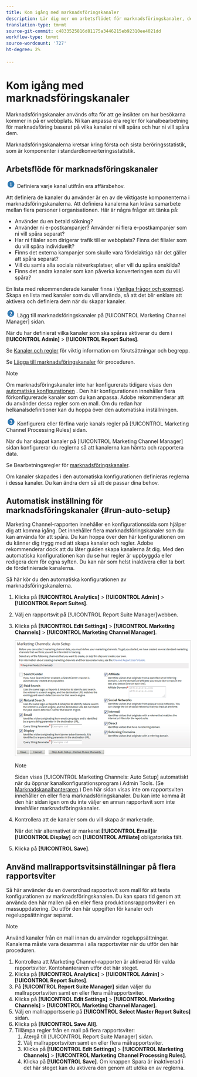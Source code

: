 ```yaml
---
title: Kom igång med marknadsföringskanaler
description: Lär dig mer om arbetsflödet för marknadsföringskanaler, den automatiska konfigurationen och hur du tillämpar mallrapportsvitsinställningar på flera rapportsviter.
translation-type: tm+mt
source-git-commit: c4833525816d81175a3446215eb92310ee4021dd
workflow-type: tm+mt
source-wordcount: '727'
ht-degree: 2%

---
```



# Kom igång med marknadsföringskanaler

Marknadsföringskanaler används ofta för att ge insikter om hur besökarna kommer in på er webbplats. Ni kan anpassa era regler för kanalbearbetning för marknadsföring baserat på vilka kanaler ni vill spåra och hur ni vill spåra dem.

Marknadsföringskanalerna kretsar kring första och sista beröringsstatistik, som är komponenter i standardkonverteringsstatistik.

## Arbetsflöde för marknadsföringskanaler

![](assets/step1_icon.png) Definiera varje kanal utifrån era affärsbehov.

Att definiera de kanaler du använder är en av de viktigaste komponenterna i marknadsföringskanalerna. Att definiera kanalerna kan kräva samarbete mellan flera personer i organisationen. Här är några frågor att tänka på:

* Använder du en betald sökning?
* Använder ni e-postkampanjer? Använder ni flera e-postkampanjer som ni vill spåra separat?
* Har ni filialer som dirigerar trafik till er webbplats? Finns det filialer som du vill spåra individuellt?
* Finns det externa kampanjer som skulle vara fördelaktiga när det gäller att spåra separat?
* Vill du samla alla sociala nätverksplatser, eller vill du spåra enskilda?
* Finns det andra kanaler som kan påverka konverteringen som du vill spåra?

En lista med rekommenderade kanaler finns i [Vanliga frågor och exempel](/help/components/c-marketing-channels/c-faq.md). Skapa en lista med kanaler som du vill använda, så att det blir enklare att aktivera och definiera dem när du skapar kanaler.

![](assets/step2_icon.png) Lägg till marknadsföringskanaler på [!UICONTROL Marketing Channel Manager] sidan.

När du har definierat vilka kanaler som ska spåras aktiverar du dem i **[!UICONTROL Admin]** > **[!UICONTROL Report Suites]**.

Se [Kanaler och regler](/help/components/c-marketing-channels/c-channels.md) för viktig information om förutsättningar och begrepp.

Se [Lägga till marknadsföringskanaler](/help/components/c-marketing-channels/c-channels.md) för proceduren.

>[!NOTE]
>
>Om marknadsföringskanaler inte har konfigurerats tidigare visas den [automatiska konfigurationen](/help/components/c-marketing-channels/c-getting-started-mchannel.md) . Den här konfigurationen innehåller flera förkonfigurerade kanaler som du kan anpassa. Adobe rekommenderar att du använder dessa regler som en mall. Om du redan har helkanalsdefinitioner kan du hoppa över den automatiska inställningen.

![](assets/step3_icon.png) Konfigurera eller förfina varje kanals regler på [!UICONTROL Marketing Channel Processing Rules] sidan.

När du har skapat kanaler på [!UICONTROL Marketing Channel Manager] sidan konfigurerar du reglerna så att kanalerna kan hämta och rapportera data.

Se Bearbetningsregler för [marknadsföringskanaler](/help/components/c-marketing-channels/c-rules.md).

Om kanaler skapades i den automatiska konfigurationen definieras reglerna i dessa kanaler. Du kan ändra dem så att de passar dina behov.

## Automatisk inställning för marknadsföringskanaler {#run-auto-setup}

Marketing Channel-rapporten innehåller en konfigurationssida som hjälper dig att komma igång. Det innehåller flera marknadsföringskanaler som du kan använda för att spåra. Du kan hoppa över den här konfigurationen om du känner dig trygg med att skapa kanaler och regler. Adobe rekommenderar dock att du låter guiden skapa kanalerna åt dig. Med den automatiska konfigurationen kan du se hur regler är uppbyggda eller redigera dem för egna syften. Du kan när som helst inaktivera eller ta bort de fördefinierade kanalerna.

Så här kör du den automatiska konfigurationen av marknadsföringskanalerna.

1. Klicka på **[!UICONTROL Analytics]** > **[!UICONTROL Admin]** > **[!UICONTROL Report Suites]**.
1. Välj en rapportsvit på [!UICONTROL Report Suite Manager]webben.
1. Klicka på **[!UICONTROL Edit Settings]** > **[!UICONTROL Marketing Channels]** > **[!UICONTROL Marketing Channel Manager]**.

   ![Stegresultat](assets/wizard.png)

   >[!NOTE]
   >
   >Sidan visas [!UICONTROL Marketing Channels: Auto Setup] automatiskt när du öppnar kanalkonfigurationsprogram i Admin Tools. (Se [Marknadskanalhanteraren](/help/components/c-marketing-channels/c-channels.md).) Den här sidan visas inte om rapportsviten innehåller en eller flera marknadsföringskanaler. Du kan inte komma åt den här sidan igen om du inte väljer en annan rapportsvit som inte innehåller marknadsföringskanaler.

1. Kontrollera att de kanaler som du vill skapa är markerade.

   När det här alternativet är markerat **[!UICONTROL Email]**&#x200B;är **[!UICONTROL Display]** och **[!UICONTROL Affiliate]** obligatoriska fält.

1. Klicka på **[!UICONTROL Save]**.

## Använd mallrapportsvitsinställningar på flera rapportsviter

Så här använder du en överordnad rapportsvit som mall för att testa konfigurationen av marknadsföringskanalen. Du kan spara tid genom att använda den här mallen på en eller flera produktionsrapportsviter i en massuppdatering. Du utför den här uppgiften för kanaler och regeluppsättningar separat.

>[!NOTE]
>
>Använd kanaler från en mall innan du använder regeluppsättningar. Kanalerna måste vara desamma i alla rapportsviter när du utför den här proceduren.

1. Kontrollera att Marketing Channel-rapporten är aktiverad för valda rapportsviter. Kontohanteraren utför det här steget.
1. Klicka på **[!UICONTROL Analytics]** > **[!UICONTROL Admin]** > **[!UICONTROL Report Suites]**.
1. På **[!UICONTROL Report Suite Manager]** sidan väljer du mallrapportsviten samt en eller flera målrapportsviter.
1. Klicka på **[!UICONTROL Edit Settings]** > **[!UICONTROL Marketing Channels]** > **[!UICONTROL Marketing Channel Manager]**.
1. Välj en mallrapportsserie på **[!UICONTROL Select Master Report Suites]** sidan.
1. Klicka på **[!UICONTROL Save All]**.
1. Tillämpa regler från en mall på flera rapportsviter:
   1. Återgå till [!UICONTROL Report Suite Manager] sidan.
   1. Välj mallrapportsviten samt en eller flera målrapportsviter.
   1. Klicka på **[!UICONTROL Edit Settings]** > **[!UICONTROL Marketing Channels]** > **[!UICONTROL Marketing Channel Processing Rules]**.
   1. Klicka på **[!UICONTROL Save]**. Om knappen Spara är inaktiverad i det här steget kan du aktivera den genom att utöka en av reglerna.

